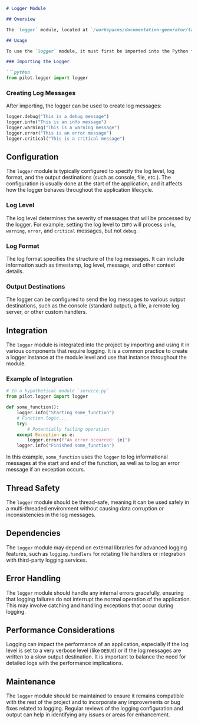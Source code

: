 ```markdown
# Logger Module

## Overview

The `logger` module, located at `/workspaces/documentation-generator/target_code/pilot/logger/__init__.py`, is responsible for providing logging functionality to the project. It is designed to be a centralized module that can be imported and used across different parts of the project to log messages with various severity levels, such as debug, info, warning, error, and critical.

## Usage

To use the `logger` module, it must first be imported into the Python file where logging is required. Once imported, the module can be used to create log messages that will help in monitoring the application's behavior, debugging issues, and keeping a record of runtime events.

### Importing the Logger

```python
from pilot.logger import logger
```

### Creating Log Messages

After importing, the logger can be used to create log messages:

```python
logger.debug("This is a debug message")
logger.info("This is an info message")
logger.warning("This is a warning message")
logger.error("This is an error message")
logger.critical("This is a critical message")
```

## Configuration

The `logger` module is typically configured to specify the log level, log format, and the output destinations (such as console, file, etc.). The configuration is usually done at the start of the application, and it affects how the logger behaves throughout the application lifecycle.

### Log Level

The log level determines the severity of messages that will be processed by the logger. For example, setting the log level to `INFO` will process `info`, `warning`, `error`, and `critical` messages, but not `debug`.

### Log Format

The log format specifies the structure of the log messages. It can include information such as timestamp, log level, message, and other context details.

### Output Destinations

The logger can be configured to send the log messages to various output destinations, such as the console (standard output), a file, a remote log server, or other custom handlers.

## Integration

The `logger` module is integrated into the project by importing and using it in various components that require logging. It is a common practice to create a logger instance at the module level and use that instance throughout the module.

### Example of Integration

```python
# In a hypothetical module `service.py`
from pilot.logger import logger

def some_function():
    logger.info("Starting some_function")
    # Function logic...
    try:
        # Potentially failing operation
    except Exception as e:
        logger.error(f"An error occurred: {e}")
    logger.info("Finished some_function")
```

In this example, `some_function` uses the `logger` to log informational messages at the start and end of the function, as well as to log an error message if an exception occurs.

## Thread Safety

The `logger` module should be thread-safe, meaning it can be used safely in a multi-threaded environment without causing data corruption or inconsistencies in the log messages.

## Dependencies

The `logger` module may depend on external libraries for advanced logging features, such as `logging.handlers` for rotating file handlers or integration with third-party logging services.

## Error Handling

The `logger` module should handle any internal errors gracefully, ensuring that logging failures do not interrupt the normal operation of the application. This may involve catching and handling exceptions that occur during logging.

## Performance Considerations

Logging can impact the performance of an application, especially if the log level is set to a very verbose level (like `DEBUG`) or if the log messages are written to a slow output destination. It is important to balance the need for detailed logs with the performance implications.

## Maintenance

The `logger` module should be maintained to ensure it remains compatible with the rest of the project and to incorporate any improvements or bug fixes related to logging. Regular reviews of the logging configuration and output can help in identifying any issues or areas for enhancement.
```
